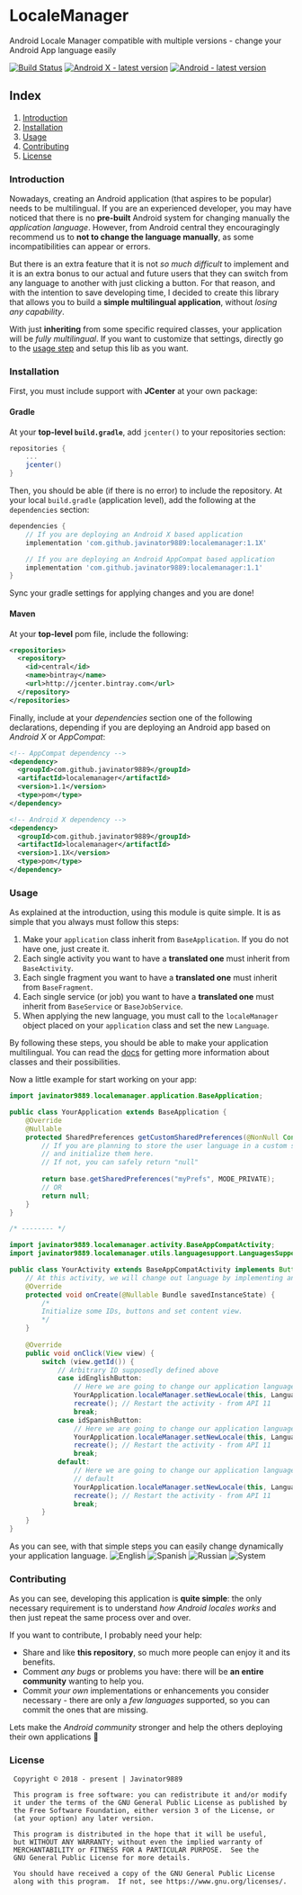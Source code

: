 # LocaleManager
Android Locale Manager compatible with multiple versions - change your Android App language easily

[![Build Status](https://travis-ci.com/Javinator9889/LocaleManager.svg?branch=master)](https://travis-ci.com/Javinator9889/LocaleManager)
[![Android X - latest version](https://img.shields.io/badge/Android%20X%20-1.1X%20APK-green.svg)](https://bintray.com/javinator9889/maven/LocaleManager/1.1X)
[![Android - latest version](https://img.shields.io/badge/AppCompat%20-1.1%20APK-green.svg)](https://bintray.com/javinator9889/maven/LocaleManager/1.1)

## Index

 1. [Introduction](#introduction)
 2. [Installation](#installation)
 3. [Usage](#usage)
 4. [Contributing](#contributing)
 5. [License](#license)

### Introduction
Nowadays, creating an Android application (that aspires to be popular) needs to be multilingual.
If you are an experienced developer, you may have noticed that there is no **pre-built** Android
system for changing manually the *application language*. However, from Android central they encouragingly
recommend us to **not to change the language manually**, as some incompatibilities can appear or errors.

But there is an extra feature that it is not *so much difficult* to implement and it is an extra bonus to
our actual and future users that they can switch from any language to another with just clicking a button.
For that reason, and with the intention to save developing time, I decided to create this library
that allows you to build a **simple multilingual application**, without *losing any capability*.

With just **inheriting** from some specific required classes, your application will be *fully multilingual*.
If you want to customize that settings, directly go to the [usage step](#usage) and setup this lib as you want.

### Installation
First, you must include support with **JCenter** at your own package:

#### Gradle
At your **top-level `build.gradle`**, add `jcenter()` to your repositories section:
```groovy
repositories {
    ...
    jcenter()
}
```

Then, you should be able (if there is no error) to include the repository. At your local `build.gradle`
(application level), add the following at the `dependencies` section:
```groovy
dependencies {
    // If you are deploying an Android X based application
    implementation 'com.github.javinator9889:localemanager:1.1X'

    // If you are deploying an Android AppCompat based application
    implementation 'com.github.javinator9889:localemanager:1.1'
}
```

Sync your gradle settings for applying changes and you are done!

#### Maven
At your **top-level** pom file, include the following:
```xml
<repositories>
  <repository>
    <id>central</id>
    <name>bintray</name>
    <url>http://jcenter.bintray.com</url>
  </repository>
</repositories>
```

Finally, include at your *dependencies* section one of the following declarations, depending if
you are deploying an Android app based on *Android X* or *AppCompat*:
```xml
<!-- AppCompat dependency -->
<dependency>
  <groupId>com.github.javinator9889</groupId>
  <artifactId>localemanager</artifactId>
  <version>1.1</version>
  <type>pom</type>
</dependency>
```

```xml
<!-- Android X dependency -->
<dependency>
  <groupId>com.github.javinator9889</groupId>
  <artifactId>localemanager</artifactId>
  <version>1.1X</version>
  <type>pom</type>
</dependency>
```

### Usage
As explained at the introduction, using this module is quite simple. It is as simple that
you always must follow this steps:

1. Make your `application` class inherit from `BaseApplication`. If you do not have one, just create it.
2. Each single activity you want to have a **translated one** must inherit from `BaseActivity`.
3. Each single fragment you want to have a **translated one** must inherit from `BaseFragment`.
3. Each single service (or job) you want to have a **translated one** must inherit from `BaseService` or `BaseJobService`.
4. When applying the new language, you must call to the `localeManager` object placed on your `application` class and set
the new `Language`.

By following these steps, you should be able to make your application multilingual. You can read the
[docs](https://javinator9889.github.io/LocaleManager) for getting more information about classes and their possibilities.

Now a little example for start working on your app:
```java
import javinator9889.localemanager.application.BaseApplication;

public class YourApplication extends BaseApplication {
    @Override
    @Nullable
    protected SharedPreferences getCustomSharedPreferences(@NonNull Context base) {
        // If you are planning to store the user language in a custom shared preferences, create 
        // and initialize them here.
        // If not, you can safely return "null"
        
        return base.getSharedPreferences("myPrefs", MODE_PRIVATE);
        // OR
        return null;
    }    
}

/* -------- */

import javinator9889.localemanager.activity.BaseAppCompatActivity;
import javinator9889.localemanager.utils.languagesupport.LanguagesSupport;

public class YourActivity extends BaseAppCompatActivity implements Button.OnClickListener {
    // At this activity, we will change out language by implementing an arbitrary button selector
    @Override
    protected void onCreate(@Nullable Bundle savedInstanceState) {
        /* 
        Initialize some IDs, buttons and set content view.
        */
    }
    
    @Override
    public void onClick(View view) {
        switch (view.getId()) {
            // Arbitrary ID supposedly defined above
            case idEnglishButton:
                // Here we are going to change our application language to English
                YourApplication.localeManager.setNewLocale(this, LanguagesSupport.Language.ENGLISH); 
                recreate(); // Restart the activity - from API 11
                break;
            case idSpanishButton:
                // Here we are going to change our application language to English
                YourApplication.localeManager.setNewLocale(this, LanguagesSupport.Language.SPANISH); 
                recreate(); // Restart the activity - from API 11
                break;
            default:
                // Here we are going to change our application language to the Android system 
                // default
                YourApplication.localeManager.setNewLocale(this, LanguagesSupport.Language.SYSTEM); 
                recreate(); // Restart the activity - from API 11
                break;
        }
    }
}
```

As you can see, with that simple steps you can easily change dynamically your application language.
![English](/captures/english.png)
![Spanish](/captures/spanish.png)
![Russian](/captures/russian.png)
![System](/captures/system.png)

### Contributing
As you can see, developing this application is **quite simple**: the only necessary requirement 
is to understand *how Android locales works* and then just repeat the same process over and over.

If you want to contribute, I probably need your help:

+ Share and like **this repository**, so much more people can enjoy it and its benefits.
+ Comment *any bugs* or problems you have: there will be **an entire community** wanting to help 
you.
+ Commit *your own* implementations or enhancements you consider necessary - there are only a 
*few languages* supported, so you can commit the ones that are missing.

Lets make the *Android community* stronger and help the others deploying their own applications 💪

### License
 
     Copyright © 2018 - present | Javinator9889
 
     This program is free software: you can redistribute it and/or modify
     it under the terms of the GNU General Public License as published by
     the Free Software Foundation, either version 3 of the License, or
     (at your option) any later version.
 
     This program is distributed in the hope that it will be useful,
     but WITHOUT ANY WARRANTY; without even the implied warranty of
     MERCHANTABILITY or FITNESS FOR A PARTICULAR PURPOSE.  See the
     GNU General Public License for more details.
 
     You should have received a copy of the GNU General Public License
     along with this program.  If not, see https://www.gnu.org/licenses/.